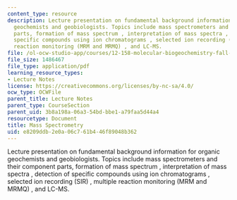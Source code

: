 ```yaml
---
content_type: resource
description: Lecture presentation on fundamental background information for organic
  geochemists and geobiologists. Topics include mass spectrometers and their component
  parts, formation of mass spectrum , interpretation of mass spectra , detection of
  specific compounds using ion chromatograms , selected ion recording (SIR) , multiple
  reaction monitoring (MRM and MRMQ) , and LC-MS.
file: /ol-ocw-studio-app/courses/12-158-molecular-biogeochemistry-fall-2011/e8209ddb2e0a06c761b446f89048b362_MIT12_158F11_lec1.pdf
file_size: 1486467
file_type: application/pdf
learning_resource_types:
- Lecture Notes
license: https://creativecommons.org/licenses/by-nc-sa/4.0/
ocw_type: OCWFile
parent_title: Lecture Notes
parent_type: CourseSection
parent_uid: 3b8a198a-06a3-54bd-bbe1-a79faa5d44a4
resourcetype: Document
title: Mass Spectrometry
uid: e8209ddb-2e0a-06c7-61b4-46f89048b362
---
```

Lecture presentation on fundamental background information for organic geochemists and geobiologists. Topics include mass spectrometers and their component parts, formation of mass spectrum , interpretation of mass spectra , detection of specific compounds using ion chromatograms , selected ion recording (SIR) , multiple reaction monitoring (MRM and MRMQ) , and LC-MS.